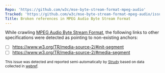 ```yaml
---
Repo: 'https://github.com/w3c/mse-byte-stream-format-mpeg-audio'
Tracked: 'https://github.com/w3c/mse-byte-stream-format-mpeg-audio/issues/5'
Title: Broken references in MPEG Audio Byte Stream Format
---
```


While crawling [MPEG Audio Byte Stream Format](https://w3c.github.io/mse-byte-stream-format-mpeg-audio/), the following links to other specifications were detected as pointing to non-existing anchors:
* [ ] https://www.w3.org/TR/media-source-2/#init-segment
* [ ] https://www.w3.org/TR/media-source-2/#media-segment

<sub>This issue was detected and reported semi-automatically by [Strudy](https://github.com/w3c/strudy/) based on data collected in [webref](https://github.com/w3c/webref/).</sub>
